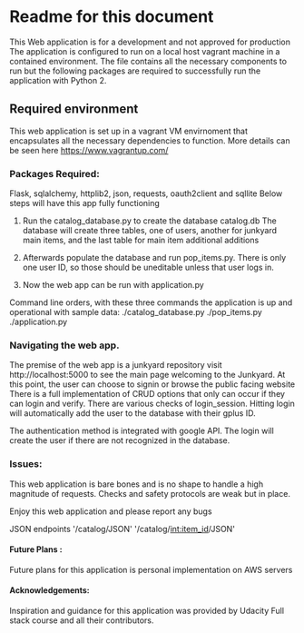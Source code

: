 # Readme for this document

This Web application is for a development and not approved for production
The application is configured to run on a local host vagrant machine in a contained
environment.
The file contains all the necessary components to run but the following packages
are required to successfully run the application with Python 2.
## Required environment
This web application is set up in a vagrant VM envirnoment that encapsulates all the necessary dependencies to function. More details can be seen here
https://www.vagrantup.com/

### Packages Required:
Flask, sqlalchemy, httplib2, json, requests, oauth2client and sqllite
Below steps will have this app fully functioning

1. Run the catalog_database.py to create the database catalog.db
The database will create three tables, one of users, another for
junkyard main items, and the last table for main item additional additions

2. Afterwards populate the database and run pop_items.py. There is only one
user ID, so those should be uneditable unless that user logs in.

3. Now the web app can be run with application.py

Command line orders, with these three commands the application is up and operational with sample data:
./catalog_database.py
./pop_items.py
./application.py


### Navigating the web app.
The premise of the web app is a junkyard repository
visit http://localhost:5000 to see the main page welcoming to the
Junkyard. At this point, the user can choose to signin or browse the public facing website
There is a full implementation of CRUD options that only can occur
if they can login and verify. There are various checks of login_session.
Hitting login will automatically add the user to the database with their
gplus ID.

The authentication method is integrated with google API.
The login will create the user if there are not recognized in the
database.
### Issues:
This web application is bare bones and is no shape to handle a high
magnitude of requests. Checks and safety protocols are weak but in place.

Enjoy this web application and please report any bugs

JSON endpoints
'/catalog/JSON'
'/catalog/<int:item_id>/JSON'

#### Future Plans :
Future plans for this application is personal implementation on AWS servers

#### Acknowledgements:
Inspiration and guidance for this application was provided by Udacity Full stack course and all their contributors.
